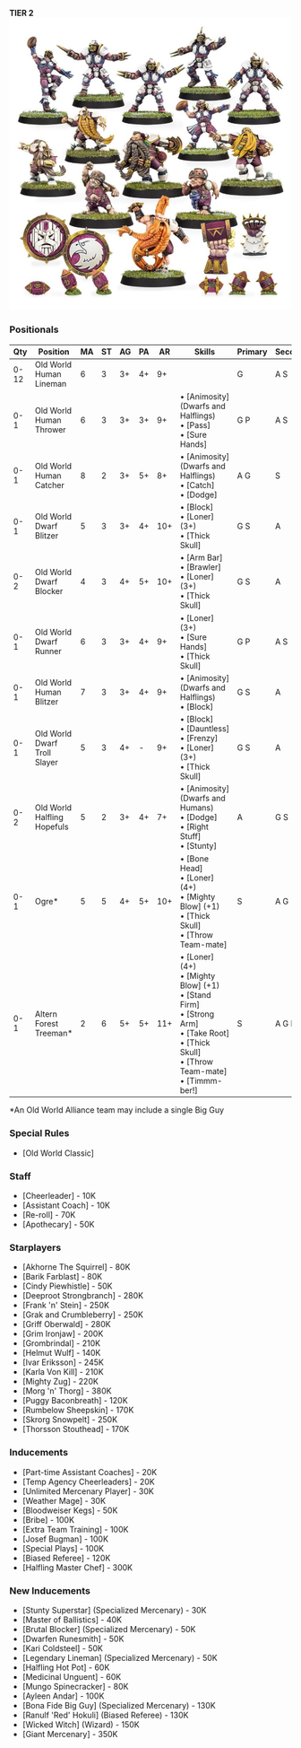 ﻿**TIER 2**
![](../media/teams/OldWorldAlliance2.jpg)

### Positionals

| Qty  | Position                     | MA | ST | AG | PA  | AR  | Skills                                                                                                                                                         | Primary | Secondary | Cost |
| ---- | ---------------------------- | - | - | -- | -- | --- | -------------------------------------------------------------------------------------------------------------------------------------------------------------- | ------- | --------- | ---- |
| 0-12 | Old World Human Lineman      | 6 | 3 | 3+ | 4+ | 9+  |                                                                                                                                                                | G       | A S       | 50K  |
| 0-1  | Old World Human Thrower      | 6 | 3 | 3+ | 3+ | 9+  | • [Animosity] (Dwarfs and Halflings)<br /> • [Pass] <br /> • [Sure Hands]                                                                                           | G P     | A S       | 80K  |
| 0-1  | Old World Human Catcher      | 8 | 2 | 3+ | 5+ | 8+  | • [Animosity] (Dwarfs and Halflings)<br /> • [Catch] <br /> • [Dodge]                                                                                                | A G     | S         | 65K  |
| 0-1  | Old World Dwarf Blitzer      | 5 | 3 | 3+ | 4+ | 10+ | • [Block]<br /> • [Loner] (3+) <br /> • [Thick Skull]                                                                                                                | G S     | A         | 80K  |
| 0-2  | Old World Dwarf Blocker      | 4 | 3 | 4+ | 5+ | 10+ | • [Arm Bar]<br /> • [Brawler] <br /> • [Loner] (3+) <br /> • [Thick Skull]                                                                                               | G S     | A         | 75K  |
| 0-1  | Old World Dwarf Runner       | 6 | 3 | 3+ | 4+ | 9+  | • [Loner] (3+)<br /> • [Sure Hands]<br /> • [Thick Skull]                                                                                                            | G P     | A S       | 85K  |
| 0-1  | Old World Human Blitzer      | 7 | 3 | 3+ | 4+ | 9+  | • [Animosity] (Dwarfs and Halflings)<br /> • [Block]                                                                                                               | G S     | A         | 90K  |
| 0-1  | Old World Dwarf Troll Slayer | 5 | 3 | 4+ | -  | 9+  | • [Block]<br /> • [Dauntless] <br /> • [Frenzy] <br /> • [Loner] (3+) <br /> • [Thick Skull]                                                                               | G S     | A         | 95K  |
| 0-2  | Old World Halfling Hopefuls  | 5 | 2 | 3+ | 4+ | 7+  | • [Animosity] (Dwarfs and Humans)<br /> • [Dodge] <br /> • [Right Stuff] <br /> • [Stunty]                                                                             | A       | G S       | 30K  |
| 0-1  | Ogre\*                       | 5 | 5 | 4+ | 5+ | 10+ | • [Bone Head]<br /> • [Loner] (4+) <br /> • [Mighty Blow] (+1) <br /> • [Thick Skull] <br /> • [Throw Team-mate]                                                         | S       | A G       | 140K |
| 0-1  | Altern Forest Treeman\*      | 2 | 6 | 5+ | 5+ | 11+ | • [Loner] (4+)<br /> • [Mighty Blow] (+1) <br /> • [Stand Firm] <br /> • [Strong Arm] <br /> • [Take Root] <br /> • [Thick Skull] <br /> • [Throw Team-mate] <br /> • [Timmm-ber!] | S       | A G P     | 120K |

\*An Old World Alliance team may include a single Big Guy

### Special Rules

* [Old World Classic]

### Staff

* [Cheerleader] - 10K
* [Assistant Coach] - 10K
* [Re-roll] - 70K
* [Apothecary]  - 50K

### Starplayers

* [Akhorne The Squirrel] - 80K
* [Barik Farblast] - 80K
* [Cindy Piewhistle] - 50K
* [Deeproot Strongbranch] - 280K
* [Frank 'n' Stein] - 250K
* [Grak and Crumbleberry] - 250K
* [Griff Oberwald] - 280K
* [Grim Ironjaw] - 200K
* [Grombrindal] - 210K
* [Helmut Wulf] - 140K
* [Ivar Eriksson] - 245K
* [Karla Von Kill] - 210K
* [Mighty Zug] - 220K
* [Morg 'n' Thorg] - 380K
* [Puggy Baconbreath] - 120K
* [Rumbelow Sheepskin] - 170K
* [Skrorg Snowpelt] - 250K
* [Thorsson Stouthead] - 170K

### Inducements

* [Part-time Assistant Coaches] - 20K
* [Temp Agency Cheerleaders] - 20K
* [Unlimited Mercenary Player] - 30K
* [Weather Mage] - 30K
* [Bloodweiser Kegs] - 50K
* [Bribe] - 100K
* [Extra Team Training] - 100K
* [Josef Bugman] - 100K
* [Special Plays] - 100K
* [Biased Referee] - 120K
* [Halfling Master Chef] - 300K

### New Inducements

* [Stunty Superstar] (Specialized Mercenary) - 30K
* [Master of Ballistics] - 40K
* [Brutal Blocker] (Specialized Mercenary) - 50K
* [Dwarfen Runesmith] - 50K
* [Kari Coldsteel] - 50K
* [Legendary Lineman] (Specialized Mercenary) - 50K
* [Halfling Hot Pot] - 60K
* [Medicinal Unguent] - 60K
* [Mungo Spinecracker] - 80K
* [Ayleen Andar] - 100K
* [Bona Fide Big Guy] (Specialized Mercenary) - 130K
* [Ranulf 'Red' Hokuli] (Biased Referee) - 130K
* [Wicked Witch] (Wizard) - 150K
* [Giant Mercenary] - 350K
